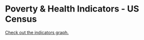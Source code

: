 # Poverty & Health Indicators - US Census


[Check out the indicators graph.](https://patelpurvip.github.io/Poverty-Health-Indicators-USCensus/)

